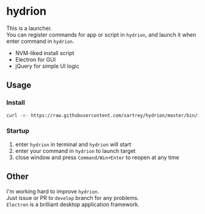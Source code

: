 # hydrion

This is a launcher.  
You can register commands for app or script in `hydrion`, and launch it when enter command in `hydrion`.  

- NVM-liked install script
- Electron for GUI
- jQuery for simple UI logic

## Usage

### Install

```sh
curl -o- https://raw.githubusercontent.com/sartrey/hydrion/master/bin/install | bash
```

### Startup

1. enter `hydrion` in terminal and `hydrion` will start
2. enter your command in `hydrion` to launch target
3. close window and press `Command/Win+Enter` to reopen at any time

## Other

I'm working hard to improve `hydrion`.  
Just issue or PR to `develop` branch for any problems.  
`Electron` is a brilliant desktop application framework.  

